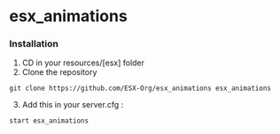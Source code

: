 # esx_animations

### Installation
1) CD in your resources/[esx] folder
2) Clone the repository
```
git clone https://github.com/ESX-Org/esx_animations esx_animations
```
3) Add this in your server.cfg :

```
start esx_animations
```
